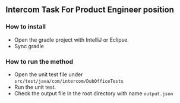 ## Intercom Task For Product Engineer position

### How to install
- Open the gradle project with IntelliJ or Eclipse.
- Sync gradle

### How to run the method
- Open the unit test file under `src/test/java/com/intercom/DubOfficeTests`
- Run the unit test.
- Check the output file in the root directory with name `output.json`
